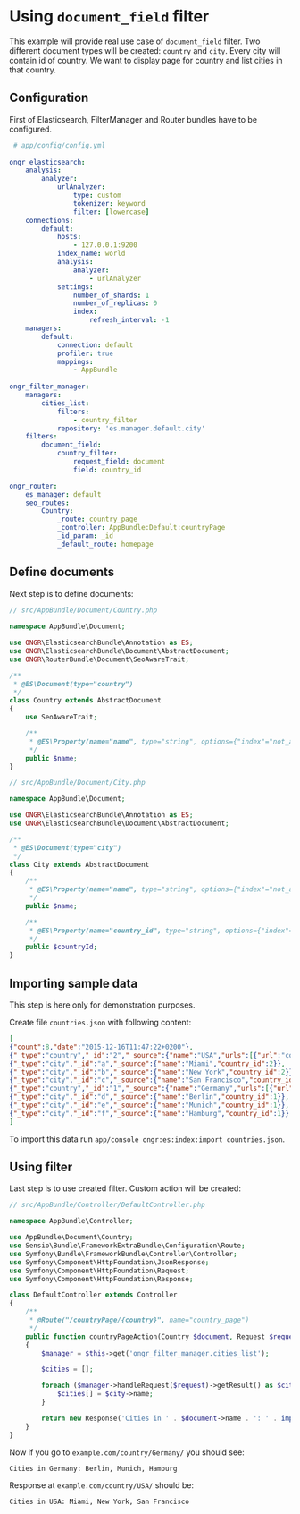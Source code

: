 # Using `document_field` filter
 
This example will provide real use case of `document_field` filter. Two different document types will be created: `country` and `city`. Every city will contain id of country. We want to display page for country and list cities in that country.
 
## Configuration
 
 First of Elasticsearch, FilterManager and Router bundles have to be configured.
 
```yaml
 # app/config/config.yml
 
ongr_elasticsearch:
    analysis:
        analyzer:
            urlAnalyzer:
                type: custom
                tokenizer: keyword
                filter: [lowercase]
    connections:
        default:
            hosts:
                - 127.0.0.1:9200
            index_name: world
            analysis:
                analyzer:
                    - urlAnalyzer
            settings:
                number_of_shards: 1
                number_of_replicas: 0
                index:
                    refresh_interval: -1
    managers:
        default:
            connection: default
            profiler: true
            mappings:
                - AppBundle
                
ongr_filter_manager:
    managers:
        cities_list:
            filters:
                - country_filter
            repository: 'es.manager.default.city'
    filters:
        document_field:
            country_filter:
                request_field: document
                field: country_id

ongr_router:
    es_manager: default
    seo_routes:
        Country:
            _route: country_page
            _controller: AppBundle:Default:countryPage
            _id_param: _id
            _default_route: homepage
```
 
## Define documents
         
Next step is to define documents:

```php
// src/AppBundle/Document/Country.php
    
namespace AppBundle\Document;

use ONGR\ElasticsearchBundle\Annotation as ES;
use ONGR\ElasticsearchBundle\Document\AbstractDocument;
use ONGR\RouterBundle\Document\SeoAwareTrait;

/**
 * @ES\Document(type="country")
 */
class Country extends AbstractDocument
{
    use SeoAwareTrait;

    /**
     * @ES\Property(name="name", type="string", options={"index"="not_analyzed"})
     */
    public $name;
}
```

```php
// src/AppBundle/Document/City.php

namespace AppBundle\Document;

use ONGR\ElasticsearchBundle\Annotation as ES;
use ONGR\ElasticsearchBundle\Document\AbstractDocument;

/**
 * @ES\Document(type="city")
 */
class City extends AbstractDocument
{
    /**
     * @ES\Property(name="name", type="string", options={"index"="not_analyzed"})
     */
    public $name;

    /**
     * @ES\Property(name="country_id", type="string", options={"index"="not_analyzed"})
     */
    public $countryId;
}
```

## Importing sample data

This step is here only for demonstration purposes.

Create file `countries.json` with following content:

```json
[
{"count":8,"date":"2015-12-16T11:47:22+0200"},
{"_type":"country","_id":"2","_source":{"name":"USA","urls":[{"url":"country\/USA\/"}],"expired_urls":[]}},
{"_type":"city","_id":"a","_source":{"name":"Miami","country_id":2}},
{"_type":"city","_id":"b","_source":{"name":"New York","country_id":2}},
{"_type":"city","_id":"c","_source":{"name":"San Francisco","country_id":2}},
{"_type":"country","_id":"1","_source":{"name":"Germany","urls":[{"url":"country\/Germany\/"}],"expired_urls":[]}},
{"_type":"city","_id":"d","_source":{"name":"Berlin","country_id":1}},
{"_type":"city","_id":"e","_source":{"name":"Munich","country_id":1}},
{"_type":"city","_id":"f","_source":{"name":"Hamburg","country_id":1}}
]
```

To import this data run `app/console ongr:es:index:import countries.json`.

## Using filter

Last step is to use created filter. Custom action will be created:

```php
// src/AppBundle/Controller/DefaultController.php

namespace AppBundle\Controller;

use AppBundle\Document\Country;
use Sensio\Bundle\FrameworkExtraBundle\Configuration\Route;
use Symfony\Bundle\FrameworkBundle\Controller\Controller;
use Symfony\Component\HttpFoundation\JsonResponse;
use Symfony\Component\HttpFoundation\Request;
use Symfony\Component\HttpFoundation\Response;

class DefaultController extends Controller
{
    /**
     * @Route("/countryPage/{country}", name="country_page")
     */
    public function countryPageAction(Country $document, Request $request)
    {
        $manager = $this->get('ongr_filter_manager.cities_list');

        $cities = [];

        foreach ($manager->handleRequest($request)->getResult() as $city) {
            $cities[] = $city->name;
        }

        return new Response('Cities in ' . $document->name . ': ' . implode(', ', $cities));
    }
}
```

Now if you go to `example.com/country/Germany/` you should see:
```bash
Cities in Germany: Berlin, Munich, Hamburg
```

Response at `example.com/country/USA/` should be:
```bash
Cities in USA: Miami, New York, San Francisco
```
